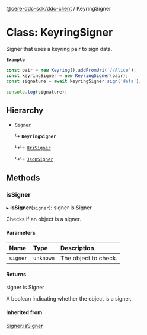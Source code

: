 [@cere-ddc-sdk/ddc-client](../README.md) / KeyringSigner

# Class: KeyringSigner

Signer that uses a keyring pair to sign data.

**`Example`**

```typescript
const pair = new Keyring().addFromUri('//Alice');
const keyringSigner = new KeyringSigner(pair);
const signature = await keyringSigner.sign('data');

console.log(signature);
```

## Hierarchy

- [`Signer`](Signer.md)

  ↳ **`KeyringSigner`**

  ↳↳ [`UriSigner`](UriSigner.md)

  ↳↳ [`JsonSigner`](JsonSigner.md)

## Methods

### isSigner

▸ **isSigner**(`signer`): signer is Signer

Checks if an object is a signer.

#### Parameters

| Name | Type | Description |
| :------ | :------ | :------ |
| `signer` | `unknown` | The object to check. |

#### Returns

signer is Signer

A boolean indicating whether the object is a signer.

#### Inherited from

[Signer](Signer.md).[isSigner](Signer.md#issigner)
